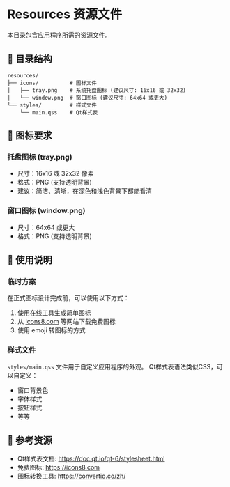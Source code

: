 # Resources 资源文件

本目录包含应用程序所需的资源文件。

## 📁 目录结构

```text
resources/
├── icons/          # 图标文件
│   ├── tray.png    # 系统托盘图标 (建议尺寸: 16x16 或 32x32)
│   └── window.png  # 窗口图标 (建议尺寸: 64x64 或更大)
└── styles/         # 样式文件
    └── main.qss    # Qt样式表
```

## 🎨 图标要求

### 托盘图标 (tray.png)

- 尺寸：16x16 或 32x32 像素
- 格式：PNG (支持透明背景)
- 建议：简洁、清晰，在深色和浅色背景下都能看清

### 窗口图标 (window.png)

- 尺寸：64x64 或更大
- 格式：PNG (支持透明背景)

## 📝 使用说明

### 临时方案

在正式图标设计完成前，可以使用以下方式：

1. 使用在线工具生成简单图标
2. 从 [icons8.com](https://icons8.com) 等网站下载免费图标
3. 使用 emoji 转图标的方式

### 样式文件

`styles/main.qss` 文件用于自定义应用程序的外观。
Qt样式表语法类似CSS，可以自定义：

- 窗口背景色
- 字体样式
- 按钮样式
- 等等

## 🔗 参考资源

- Qt样式表文档: <https://doc.qt.io/qt-6/stylesheet.html>
- 免费图标: <https://icons8.com>
- 图标转换工具: <https://convertio.co/zh/>
